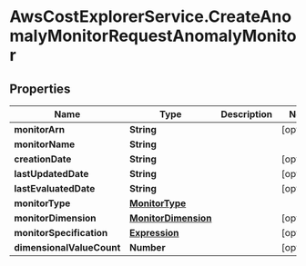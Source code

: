 # AwsCostExplorerService.CreateAnomalyMonitorRequestAnomalyMonitor

## Properties

Name | Type | Description | Notes
------------ | ------------- | ------------- | -------------
**monitorArn** | **String** |  | [optional] 
**monitorName** | **String** |  | 
**creationDate** | **String** |  | [optional] 
**lastUpdatedDate** | **String** |  | [optional] 
**lastEvaluatedDate** | **String** |  | [optional] 
**monitorType** | [**MonitorType**](MonitorType.md) |  | 
**monitorDimension** | [**MonitorDimension**](MonitorDimension.md) |  | [optional] 
**monitorSpecification** | [**Expression**](Expression.md) |  | [optional] 
**dimensionalValueCount** | **Number** |  | [optional] 


